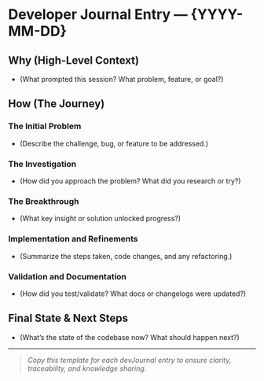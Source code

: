 # Developer Journal Entry — {YYYY-MM-DD}

## Why (High-Level Context)

- (What prompted this session? What problem, feature, or goal?)

## How (The Journey)

### The Initial Problem

- (Describe the challenge, bug, or feature to be addressed.)

### The Investigation

- (How did you approach the problem? What did you research or try?)

### The Breakthrough

- (What key insight or solution unlocked progress?)

### Implementation and Refinements

- (Summarize the steps taken, code changes, and any refactoring.)

### Validation and Documentation

- (How did you test/validate? What docs or changelogs were updated?)

## Final State & Next Steps

- (What’s the state of the codebase now? What should happen next?)

---

> _Copy this template for each devJournal entry to ensure clarity, traceability, and knowledge sharing._
